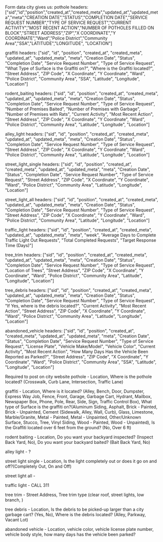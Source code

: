 Form data city gives us:
  pothole headers:["sid","id","position","created_at","created_meta","updated_at","updated_meta","meta","CREATION DATE","STATUS","COMPLETION DATE","SERVICE REQUEST NUMBER","TYPE OF SERVICE  REQUEST","CURRENT ACTIVITY","MOST RECENT ACTION","NUMBER OF POTHOLES FILLED ON BLOCK","STREET ADDRESS","ZIP","X COORDINATE","Y COORDINATE","Ward","Police District","Community Area","SSA","LATITUDE","LONGITUDE", "LOCATION"]

  graffiti headers: ["sid", "id", "position", "created_at", "created_meta", "updated_at", "updated_meta", "meta", "Creation Date", "Status", "Completion Date", "Service Request Number", "Type of Service Request", "What Type of Surface is the Graffiti on?", "Where is the Graffiti located?", "Street Address", "ZIP Code", "X Coordinate", "Y Coordinate", "Ward", "Police District", "Community Area", "SSA", "Latitude", "Longitude", "Location"]

  rodent_baiting headers: ["sid", "id", "position", "created_at", "created_meta", "updated_at", "updated_meta", "meta", "Creation Date", "Status", "Completion Date", "Service Request Number", "Type of Service Request", "Number of Premises Baited", "Number of Premises with Garbage", "Number of Premises with Rats", "Current Activity", "Most Recent Action", "Street Address", "ZIP Code", "X Coordinate", "Y Coordinate", "Ward", "Police District", "Community Area", "Latitude", "Longitude", "Location"]

  alley_light headers: ["sid", "id", "position", "created_at", "created_meta", "updated_at", "updated_meta", "meta", "Creation Date", "Status", "Completion Date", "Service Request Number", "Type of Service Request", "Street Address", "ZIP Code", "X Coordinate", "Y Coordinate", "Ward", "Police District", "Community Area", "Latitude", "Longitude", "Location"]

  street_light_single headers: ["sid", "id", "position", "created_at", "created_meta", "updated_at", "updated_meta", "meta", "Creation Date", "Status", "Completion Date", "Service Request Number", "Type of Service Request", "Street Address", "ZIP Code", "X Coordinate", "Y Coordinate", "Ward", "Police District", "Community Area", "Latitude", "Longitude", "Location"]

  street_light_all headers: ["sid", "id", "position", "created_at", "created_meta", "updated_at", "updated_meta", "meta", "Creation Date", "Status", "Completion Date", "Service Request Number", "Type of Service Request", "Street Address", "ZIP Code", "X Coordinate", "Y Coordinate", "Ward", "Police District", "Community Area", "Latitude", "Longitude", "Location"]

  traffic_light headers: ["sid", "id", "position", "created_at", "created_meta", "updated_at", "updated_meta", "meta", "week", "Average Days to Complete Traffic Light Out Requests", "Total Completed Requests", "Target Response Time (Days)"]

  tree_trim headers: ["sid", "id", "position", "created_at", "created_meta", "updated_at", "updated_meta", "meta", "Creation Date", "Status", "Completion Date", "Service Request Number", "Type of Service Request", "Location of Trees", "Street Address", "ZIP Code", "X Coordinate", "Y Coordinate", "Ward", "Police District", "Community Area", "Latitude", "Longitude", "Location"]

  tree_debris headers: ["sid", "id", "position", "created_at", "created_meta", "updated_at", "updated_meta", "meta", "Creation Date", "Status", "Completion Date", "Service Request Number", "Type of Service Request", "If Yes, where is the debris located?", "Current Activity", "Most Recent Action", "Street Address", "ZIP Code", "X Coordinate", "Y Coordinate", "Ward", "Police District", "Community Area", "Latitude", "Longitude", "Location"]

  abandoned_vehicle headers: ["sid", "id", "position", "created_at", "created_meta", "updated_at", "updated_meta", "meta", "Creation Date", "Status", "Completion Date", "Service Request Number", "Type of Service Request", "License Plate", "Vehicle Make/Model", "Vehicle Color", "Current Activity", "Most Recent Action", "How Many Days Has the Vehicle Been Reported as Parked?", "Street Address", "ZIP Code", "X Coordinate", "Y Coordinate", "Ward", "Police District", "Community Area", "SSA", "Latitude", "Longitude", "Location"]

Required to post on city website
  pothole - Location, Where is the pothole located? (Crosswalk, Curb Lane, Intersection, Traffic Lane)

  graffiti - Location, Where is it located? (Alley, Bench, Door, Dumpster, Express Way Job, Fence, Front, Garage, Garbage Cart, Hydrant, Mailbox, Newspaper Box, Phone, Pole, Rear, Side, Sign, Traffic Control Box), What type of Surface is the graffiti on?(Aluminum Siding, Asphalt, Brick - Painted, Brick - Unpainted, Cement (Sidewalk, Alley, Wall, Curb), Glass, Limestone, Marble/Granite, Metal - Painted, Metal - Unpainted, Other/Unknown Surface, Stucco, Tree, Vinyl Siding, Wood - Painted, Wood - Unpainted), Is the Graffiti located over 6 feet from the ground? (No, Over 6 ft)

  rodent baiting - Location, Do you want your backyard inspected? (Inspect Back Yard, No), Do you want your backyard baited? (Bait Back Yard, No)

  alley light - ?

  street light single - Location, Is the light completely out or does it go on and off?(Completely Out, On and Off)

  street light all -

  traffic light - CALL 311

  tree trim - Street Address, Tree trim type (clear roof, street lights, low branch, <text input here fwiw>)

  tree debris - Location, Is the debris to be picked-up larger than a city garbage cart? (Yes, No), Where is the debris located? (Alley, Parkway, Vacant Lot)

  abandoned vehicle - Location, vehicle color, vehicle license plate number, vehicle body style, how many days has the vehicle been parked?
